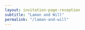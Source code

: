 ```yaml
---
layout: invitation-page-reception
subtitle: "Laman and Will"
permalink: "/laman-and-will"
---
```

        
